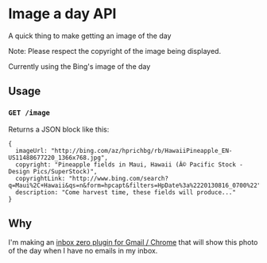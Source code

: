 # Image a day API

A quick thing to make getting an image of the day

Note: Please respect the copyright of the image being displayed.

Currently using the Bing's image of the day

## Usage

### `GET /image`
Returns a JSON block like this:

```
{
  imageUrl: "http://bing.com/az/hprichbg/rb/HawaiiPineapple_EN-US11488677220_1366x768.jpg",
  copyright: "Pineapple fields in Maui, Hawaii (Â© Pacific Stock - Design Pics/SuperStock)",
  copyrightLink: "http://www.bing.com/search?q=Maui%2C+Hawaii&qs=n&form=hpcapt&filters=HpDate%3a%2220130816_0700%22",
  description: "Come harvest time, these fields will produce..."
}
```

## Why

I'm making an [inbox zero plugin for Gmail /
Chrome](https://github.com/kalv/gmail-zero-inbox) that will show this photo of the day when I have no emails in my inbox.
